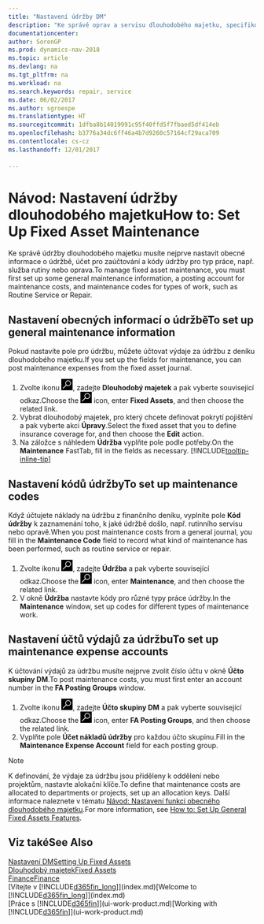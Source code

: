 ```yaml
---
title: "Nastavení údržby DM"
description: "Ke správě oprav a servisu dlouhodobého majetku, specifikujte všeobecné informace o údržbě, kódy pro typ práce a zaúčtovací účty pro náklady."
documentationcenter: 
author: SorenGP
ms.prod: dynamics-nav-2018
ms.topic: article
ms.devlang: na
ms.tgt_pltfrm: na
ms.workload: na
ms.search.keywords: repair, service
ms.date: 06/02/2017
ms.author: sgroespe
ms.translationtype: HT
ms.sourcegitcommit: 1dfba8b14019991c95f40ffd5f7fbaed5df414eb
ms.openlocfilehash: b3776a34dc6ff46a4b7d9260c57164cf29aca709
ms.contentlocale: cs-cz
ms.lasthandoff: 12/01/2017

---
```

# <a name="how-to-set-up-fixed-asset-maintenance"></a><span data-ttu-id="b6120-103">Návod: Nastavení údržby dlouhodobého majetku</span><span class="sxs-lookup"><span data-stu-id="b6120-103">How to: Set Up Fixed Asset Maintenance</span></span>
<span data-ttu-id="b6120-104">Ke správě údržby dlouhodobého majetku musíte nejprve nastavit obecné informace o údržbě, účet pro zaúčtování a kódy údržby pro typ práce, např. služba rutiny nebo oprava.</span><span class="sxs-lookup"><span data-stu-id="b6120-104">To manage fixed asset maintenance, you must first set up some general maintenance information, a posting account for maintenance costs, and maintenance codes for types of work, such as Routine Service or Repair.</span></span>

## <a name="to-set-up-general-maintenance-information"></a><span data-ttu-id="b6120-105">Nastavení obecných informací o údržbě</span><span class="sxs-lookup"><span data-stu-id="b6120-105">To set up general maintenance information</span></span>
<span data-ttu-id="b6120-106">Pokud nastavíte pole pro údržbu, můžete účtovat výdaje za údržbu z deníku dlouhodobého majetku.</span><span class="sxs-lookup"><span data-stu-id="b6120-106">If you set up the fields for maintenance, you can post maintenance expenses from the fixed asset journal.</span></span>

1. <span data-ttu-id="b6120-107">Zvolte ikonu ![Vyhledat stránku nebo sestavu](media/ui-search/search_small.png "Ikona Vyhledat stránku nebo sestavu"), zadejte **Dlouhodobý majetek** a pak vyberte související odkaz.</span><span class="sxs-lookup"><span data-stu-id="b6120-107">Choose the ![Search for Page or Report](media/ui-search/search_small.png "Search for Page or Report icon") icon, enter **Fixed Assets**, and then choose the related link.</span></span>
2. <span data-ttu-id="b6120-108">Vybrat dlouhodobý majetek, pro který chcete definovat pokrytí pojištění a pak vyberte akci **Úpravy**.</span><span class="sxs-lookup"><span data-stu-id="b6120-108">Select the fixed asset that you to define insurance coverage for, and then choose the **Edit** action.</span></span>
3. <span data-ttu-id="b6120-109">Na záložce s náhledem **Údržba** vyplňte pole podle potřeby.</span><span class="sxs-lookup"><span data-stu-id="b6120-109">On the **Maintenance** FastTab, fill in the fields as necessary.</span></span> [!INCLUDE[tooltip-inline-tip](includes/tooltip-inline-tip_md.md)]

## <a name="to-set-up-maintenance-codes"></a><span data-ttu-id="b6120-110">Nastavení kódů údržby</span><span class="sxs-lookup"><span data-stu-id="b6120-110">To set up maintenance codes</span></span>
<span data-ttu-id="b6120-111">Když účtujete náklady na údržbu z finančního deníku, vyplníte pole **Kód údržby** k zaznamenání toho, k jaké údržbě došlo, např. rutinního servisu nebo opravě.</span><span class="sxs-lookup"><span data-stu-id="b6120-111">When you post maintenance costs from a general journal, you fill in the **Maintenance Code** field to record what kind of maintenance has been performed, such as routine service or repair.</span></span>

1. <span data-ttu-id="b6120-112">Zvolte ikonu ![Vyhledat stránku nebo sestavu](media/ui-search/search_small.png "Ikona Vyhledat stránku nebo sestavu"), zadejte **Údržba** a pak vyberte související odkaz.</span><span class="sxs-lookup"><span data-stu-id="b6120-112">Choose the ![Search for Page or Report](media/ui-search/search_small.png "Search for Page or Report icon") icon, enter **Maintenance**, and then choose the related link.</span></span>
2. <span data-ttu-id="b6120-113">V okně **Údržba** nastavte kódy pro různé typy práce údržby.</span><span class="sxs-lookup"><span data-stu-id="b6120-113">In the **Maintenance** window, set up codes for different types of maintenance work.</span></span>

## <a name="to-set-up-maintenance-expense-accounts"></a><span data-ttu-id="b6120-114">Nastavení účtů výdajů za údržbu</span><span class="sxs-lookup"><span data-stu-id="b6120-114">To set up maintenance expense accounts</span></span>
<span data-ttu-id="b6120-115">K účtování výdajů za údržbu musíte nejprve zvolit číslo účtu v okně **Účto skupiny DM**.</span><span class="sxs-lookup"><span data-stu-id="b6120-115">To post maintenance costs, you must first enter an account number in the **FA Posting Groups** window.</span></span>

1. <span data-ttu-id="b6120-116">Zvolte ikonu ![Vyhledat stránku nebo sestavu](media/ui-search/search_small.png "Ikona Vyhledat stránku nebo sestavu"), zadejte **Účto skupiny DM** a pak vyberte související odkaz.</span><span class="sxs-lookup"><span data-stu-id="b6120-116">Choose the ![Search for Page or Report](media/ui-search/search_small.png "Search for Page or Report icon") icon, enter **FA Posting Groups**, and then choose the related link.</span></span>
2. <span data-ttu-id="b6120-117">Vyplňte pole **Účet nákladů údržby** pro každou účto skupinu.</span><span class="sxs-lookup"><span data-stu-id="b6120-117">Fill in the **Maintenance Expense Account** field for each posting group.</span></span>

> [!NOTE]  
>   <span data-ttu-id="b6120-118">K definování, že výdaje za údržbu jsou přiděleny k oddělení nebo projektům, nastavte alokační klíče.</span><span class="sxs-lookup"><span data-stu-id="b6120-118">To define that maintenance costs are allocated to departments or projects, set up an allocation keys.</span></span> <span data-ttu-id="b6120-119">Další informace naleznete v tématu [Návod: Nastavení funkcí obecného dlouhodobého majetku](fa-how-setup-general.md).</span><span class="sxs-lookup"><span data-stu-id="b6120-119">For more information, see [How to: Set Up General Fixed Assets Features](fa-how-setup-general.md).</span></span>

## <a name="see-also"></a><span data-ttu-id="b6120-120">Viz také</span><span class="sxs-lookup"><span data-stu-id="b6120-120">See Also</span></span>
[<span data-ttu-id="b6120-121">Nastavení DM</span><span class="sxs-lookup"><span data-stu-id="b6120-121">Setting Up Fixed Assets</span></span>](fa-setup.md)  
[<span data-ttu-id="b6120-122">Dlouhodobý majetek</span><span class="sxs-lookup"><span data-stu-id="b6120-122">Fixed Assets</span></span>](fa-manage.md)  
[<span data-ttu-id="b6120-123">Finance</span><span class="sxs-lookup"><span data-stu-id="b6120-123">Finance</span></span>](finance.md)  
<span data-ttu-id="b6120-124">[Vítejte v [!INCLUDE[d365fin_long](includes/d365fin_long_md.md)]](index.md)</span><span class="sxs-lookup"><span data-stu-id="b6120-124">[Welcome to [!INCLUDE[d365fin_long](includes/d365fin_long_md.md)]](index.md)</span></span>  
<span data-ttu-id="b6120-125">[Práce s [!INCLUDE[d365fin](includes/d365fin_md.md)]](ui-work-product.md)</span><span class="sxs-lookup"><span data-stu-id="b6120-125">[Working with [!INCLUDE[d365fin](includes/d365fin_md.md)]](ui-work-product.md)</span></span>

